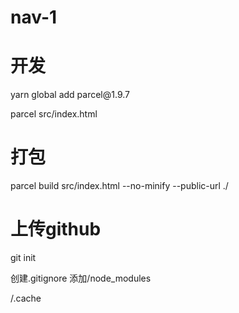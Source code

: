# nav-1
<h1>开发</h1>
yarn global add parcel@1.9.7

parcel src/index.html
<h1>打包</h1>

parcel build src/index.html --no-minify --public-url ./

<h1>上传github</h1>

git init

创建.gitignore    添加/node_modules

/.cache


